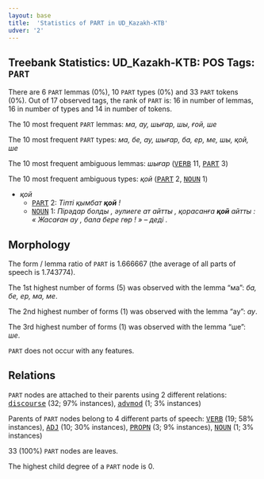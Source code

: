 ```yaml
---
layout: base
title:  'Statistics of PART in UD_Kazakh-KTB'
udver: '2'
---
```


## Treebank Statistics: UD_Kazakh-KTB: POS Tags: `PART`

There are 6 `PART` lemmas (0%), 10 `PART` types (0%) and 33 `PART` tokens (0%).
Out of 17 observed tags, the rank of `PART` is: 16 in number of lemmas, 16 in number of types and 14 in number of tokens.

The 10 most frequent `PART` lemmas: <em>ма, ау, шығар, шы, ғой, ше</em>

The 10 most frequent `PART` types:  <em>ма, бе, ау, шығар, ба, ер, ме, шы, қой, ше</em>

The 10 most frequent ambiguous lemmas: <em>шығар</em> (<tt><a href="kk_ktb-pos-VERB.html">VERB</a></tt> 11, <tt><a href="kk_ktb-pos-PART.html">PART</a></tt> 3)

The 10 most frequent ambiguous types:  <em>қой</em> (<tt><a href="kk_ktb-pos-PART.html">PART</a></tt> 2, <tt><a href="kk_ktb-pos-NOUN.html">NOUN</a></tt> 1)


* <em>қой</em>
  * <tt><a href="kk_ktb-pos-PART.html">PART</a></tt> 2: <em>Тіпті қымбат <b>қой</b> !</em>
  * <tt><a href="kk_ktb-pos-NOUN.html">NOUN</a></tt> 1: <em>Пірәдар болды , әулиеге ат айтты , қорасанға <b>қой</b> айтты : « Жасаған ау , бала бере гөр ! » – деді .</em>

## Morphology

The form / lemma ratio of `PART` is 1.666667 (the average of all parts of speech is 1.743774).

The 1st highest number of forms (5) was observed with the lemma “ма”: <em>ба, бе, ер, ма, ме</em>.

The 2nd highest number of forms (1) was observed with the lemma “ау”: <em>ау</em>.

The 3rd highest number of forms (1) was observed with the lemma “ше”: <em>ше</em>.

`PART` does not occur with any features.


## Relations

`PART` nodes are attached to their parents using 2 different relations: <tt><a href="kk_ktb-dep-discourse.html">discourse</a></tt> (32; 97% instances), <tt><a href="kk_ktb-dep-advmod.html">advmod</a></tt> (1; 3% instances)

Parents of `PART` nodes belong to 4 different parts of speech: <tt><a href="kk_ktb-pos-VERB.html">VERB</a></tt> (19; 58% instances), <tt><a href="kk_ktb-pos-ADJ.html">ADJ</a></tt> (10; 30% instances), <tt><a href="kk_ktb-pos-PROPN.html">PROPN</a></tt> (3; 9% instances), <tt><a href="kk_ktb-pos-NOUN.html">NOUN</a></tt> (1; 3% instances)

33 (100%) `PART` nodes are leaves.

The highest child degree of a `PART` node is 0.

